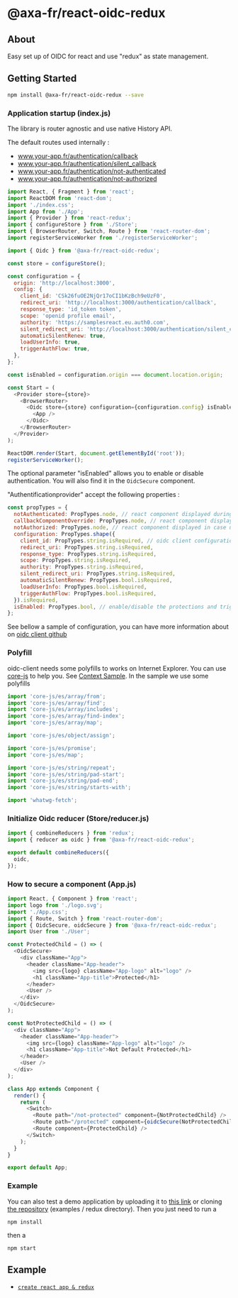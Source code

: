 # @axa-fr/react-oidc-redux

## About

Easy set up of OIDC for react and use "redux" as state management.

## Getting Started

```sh
npm install @axa-fr/react-oidc-redux --save
```

### Application startup (index.js)

The library is router agnostic and use native History API.

The default routes used internally :

- www.your-app.fr/authentication/callback
- www.your-app.fr/authentication/silent_callback
- www.your-app.fr/authentication/not-authenticated
- www.your-app.fr/authentication/not-authorized

```javascript
import React, { Fragment } from 'react';
import ReactDOM from 'react-dom';
import './index.css';
import App from './App';
import { Provider } from 'react-redux';
import { configureStore } from './Store';
import { BrowserRouter, Switch, Route } from 'react-router-dom';
import registerServiceWorker from './registerServiceWorker';

import { Oidc } from '@axa-fr/react-oidc-redux';

const store = configureStore();

const configuration = {
  origin: 'http://localhost:3000',
  config: {
    client_id: 'CSk26fuOE2NjQr17oCI1bKzBch9eUzF0',
    redirect_uri: 'http://localhost:3000/authentication/callback',
    response_type: 'id_token token',
    scope: 'openid profile email',
    authority: 'https://samplesreact.eu.auth0.com',
    silent_redirect_uri: 'http://localhost:3000/authentication/silent_callback',
    automaticSilentRenew: true,
    loadUserInfo: true,
    triggerAuthFlow: true,
  },
};

const isEnabled = configuration.origin === document.location.origin;

const Start = (
  <Provider store={store}>
    <BrowserRouter>
      <Oidc store={store} configuration={configuration.config} isEnabled={isEnabled}>
        <App />
      </Oidc>
    </BrowserRouter>
  </Provider>
);

ReactDOM.render(Start, document.getElementById('root'));
registerServiceWorker();
```

The optional parameter "isEnabled" allows you to enable or disable authentication. You will also find it in the `OidcSecure` component.

"Authentificationprovider" accept the following properties :

```javascript
const propTypes = {
  notAuthenticated: PropTypes.node, // react component displayed during authentication
  callbackComponentOverride: PropTypes.node, // react component displayed when user is connected
  notAuthorized: PropTypes.node, // react component displayed in case user is not Authorised
  configuration: PropTypes.shape({
    client_id: PropTypes.string.isRequired, // oidc client configuration, the same as oidc client library used internally https://github.com/IdentityModel/oidc-client-js
    redirect_uri: PropTypes.string.isRequired,
    response_type: PropTypes.string.isRequired,
    scope: PropTypes.string.isRequired,
    authority: PropTypes.string.isRequired,
    silent_redirect_uri: PropTypes.string.isRequired,
    automaticSilentRenew: PropTypes.bool.isRequired,
    loadUserInfo: PropTypes.bool.isRequired,
    triggerAuthFlow: PropTypes.bool.isRequired,
  }).isRequired,
  isEnabled: PropTypes.bool, // enable/disable the protections and trigger of authentication (useful during development).
};
```

See bellow a sample of configuration, you can have more information about on [oidc client github](https://github.com/IdentityModel/oidc-client-js)

### Polyfill

oidc-client needs some polyfills to works on Internet Explorer. You can use [core-js](https://github.com/zloirock/core-js) to help you. See [Context Sample](../../examples/context). In the sample we use some polyfills

```javascript
import 'core-js/es/array/from';
import 'core-js/es/array/find'; 
import 'core-js/es/array/includes'; 
import 'core-js/es/array/find-index'; 
import 'core-js/es/array/map';

import 'core-js/es/object/assign';

import 'core-js/es/promise';
import 'core-js/es/map';

import 'core-js/es/string/repeat';
import 'core-js/es/string/pad-start';
import 'core-js/es/string/pad-end';
import 'core-js/es/string/starts-with';

import 'whatwg-fetch';
```

### Initialize Oidc reducer (Store/reducer.js)

```javascript
import { combineReducers } from 'redux';
import { reducer as oidc } from '@axa-fr/react-oidc-redux';

export default combineReducers({
  oidc,
});
```

### How to secure a component (App.js)

```javascript
import React, { Component } from 'react';
import logo from './logo.svg';
import './App.css';
import { Route, Switch } from 'react-router-dom';
import { OidcSecure, oidcSecure } from '@axa-fr/react-oidc-redux';
import User from './User';

const ProtectedChild = () => (
  <OidcSecure>
    <div className="App">
      <header className="App-header">
        <img src={logo} className="App-logo" alt="logo" />
        <h1 className="App-title">Protected</h1>
      </header>
      <User />
    </div>
  </OidcSecure>
);

const NotProtectedChild = () => (
  <div className="App">
    <header className="App-header">
      <img src={logo} className="App-logo" alt="logo" />
      <h1 className="App-title">Not Default Protected</h1>
    </header>
    <User />
  </div>
);

class App extends Component {
  render() {
    return (
      <Switch>
        <Route path="/not-protected" component={NotProtectedChild} />
        <Route path="/protected" component={oidcSecure(NotProtectedChild)} />
        <Route component={ProtectedChild} />
      </Switch>
    );
  }
}

export default App;
```

### Example

You can also test a demo application by uploading it to [this link](https://download-directory.github.io/?url=https://github.com/AxaGuilDEv/react-oidc/tree/master/examples/redux) or cloning [the repository](https://github.com/AxaGuilDEv/react-oidc.git) (examples / redux directory).
Then you just need to run a

```shell
npm install
```

then a

```Shell
npm start
```

## Example

- [`create react app & redux`](../../examples/redux)
